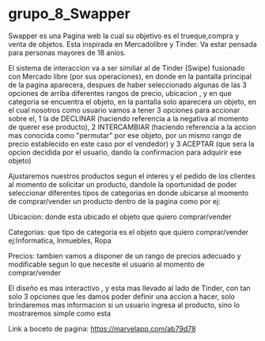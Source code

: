 # grupo_8_Swapper

Swapper es una Pagina web la cual su objetivo es el trueque,compra y venta  de objetos. Esta inspirada en Mercadolibre y Tinder. Va estar pensada para personas mayores de 18 anios.

El sistema de interaccion va a ser similiar al de Tinder (Swipe) fusionado con Mercado libre (por sus operaciones), en donde en la pantalla principal de la pagina aparecera, despues de haber seleccionado algunas de las 3 opciones de arriba diferentes rangos de precio, ubicacion , y en que categoria se encuentra el objeto,
en la pantalla solo aparecera un objeto, en el cual nosotros como usuario vamos a tener 3 opciones para 
accionar sobre el, 1 la de DECLINAR (haciendo referencia a la negativa al momento de querer ese producto),
2 INTERCAMBIAR (haciendo referencia a la accion mas conocida como "permutar" por ese objeto, por un mismo rango de precio establecido en este caso por el vendedor) y 3 ACEPTAR (que sera la opcion decidida por el usuario, dando la confirmacion para adquirir ese objeto)

Ajustaremos nuestros productos segun el interes y el pedido de los clientes al momento de solicitar
un producto, dandole la oportunidad de poder seleccionar diferentes tipos de categorias en donde ubicarse
al momento de comprar/vender un producto dentro de la pagina como por ej:

Ubicacion: donde esta ubicado el objeto que quiero comprar/vender

Categorias: que tipo de categoria es el objeto que quiero comprar/vender ej:Informatica, Inmuebles, Ropa

Precios: tambien vamos a disponer de un rango de precios adecuado y modificable segun lo que necesite 
el usuario al momento de comprar/vender

El diseño es mas interactivo , y esta mas llevado al lado de Tinder, con tan solo 3 opciones que les damos
poder definir una accion a hacer, solo brindaremos mas informacion si un usuario ingresa al producto, sino
lo mostraremos simple como esta


Link a boceto de pagina:
https://marvelapp.com/ab79d78
